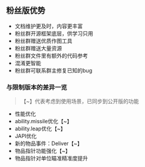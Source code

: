 ## 粉丝版优势

* 文档维护更及时，内容更丰富
* 粉丝群开源框架底层，供学习只用
* 粉丝群赠送优质作图工具
* 粉丝群赠送大量资源
* 粉丝群文件里有额外的代码参考
* 混淆更智能
* 粉丝群可联系群主修复已知的bug

### 与限制版本的差异一览

> 【~】代表考虑到使用场景，已同步到公开版的功能

* 性能优化
* ability.missile优化【~】
* ability.leap优化【~】
* JAPI优化
* 新的物品事件：Deliver【~】
* 物品指针功能强化【~】
* 物品指针对单位瞄准精准度提升
